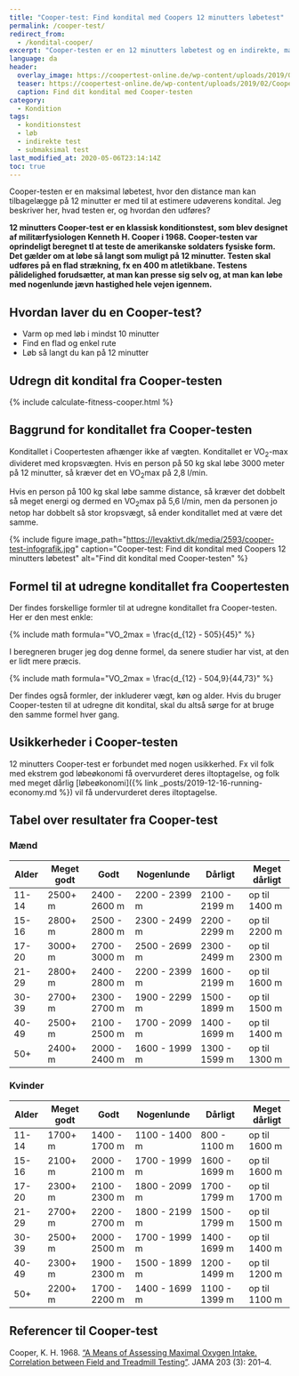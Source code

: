 ```yaml
---
title: "Cooper-test: Find kondital med Coopers 12 minutters løbetest"
permalink: /cooper-test/
redirect_from:
  - /kondital-cooper/
excerpt: "Cooper-testen er en 12 minutters løbetest og en indirekte, maksimal konditionstest. Brug vores beregner og tabeller til at finde dit kondital ud fra den tilbagelagte distance på de 12 minutter."
language: da
header:
  overlay_image: https://coopertest-online.de/wp-content/uploads/2019/02/Coopertest_Collage_368385_R_K_B_by_Kurt-Michel_pixelio.de_1100px-1.jpg
  teaser: https://coopertest-online.de/wp-content/uploads/2019/02/Coopertest_Collage_368385_R_K_B_by_Kurt-Michel_pixelio.de_1100px-1.jpg
  caption: Find dit kondital med Cooper-testen
category:
  - Kondition
tags:
  - konditionstest
  - løb
  - indirekte test
  - submaksimal test
last_modified_at: 2020-05-06T23:14:14Z
toc: true
---
```


Cooper-testen er en maksimal løbetest, hvor den distance man kan tilbagelægge på 12 minutter er med til at estimere udøverens kondital. Jeg beskriver her, hvad testen er, og hvordan den udføres?

**12 minutters Cooper-test er en klassisk konditionstest, som blev designet af militærfysiologen Kenneth H. Cooper i 1968. Cooper-testen var oprindeligt beregnet tl at teste de amerikanske soldaters fysiske form. Det gælder om at løbe så langt som muligt på 12 minutter. Testen skal udføres på en flad strækning, fx en 400 m atletikbane. Testens pålidelighed forudsætter, at man kan presse sig selv og, at man kan løbe med nogenlunde jævn hastighed hele vejen igennem.**

## Hvordan laver du en Cooper-test?

- Varm op med løb i mindst 10 minutter
- Find en flad og enkel rute
- Løb så langt du kan på 12 minutter

## Udregn dit kondital fra Cooper-testen

{% include calculate-fitness-cooper.html %}

## Baggrund for konditallet fra Cooper-testen

Konditallet i Coopertesten afhænger ikke af vægten. Konditallet er VO<sub>2</sub>-max divideret med kropsvægten. Hvis en person på 50 kg skal løbe 3000 meter på 12 minutter, så kræver det en VO<sub>2</sub>max på 2,8 l/min.

Hvis en person på 100 kg skal løbe samme distance, så kræver det dobbelt så meget energi og dermed en VO<sub>2</sub>max på 5,6 l/min, men da personen jo netop har dobbelt så stor kropsvægt, så ender konditallet med at være det samme.

{% include figure image_path="https://levaktivt.dk/media/2593/cooper-test-infografik.jpg" caption="Cooper-test: Find dit kondital med Coopers 12 minutters løbetest" alt="Find dit kondital med Cooper-testen" %}

## Formel til at udregne konditallet fra Coopertesten

Der findes forskellige formler til at udregne konditallet fra Cooper-testen. Her er den mest enkle:

{% include math formula="VO_2max = \frac{d_{12} - 505}{45}" %}

I beregneren bruger jeg dog denne formel, da senere studier har vist, at den er lidt mere præcis.

{% include math formula="VO_2max = \frac{d_{12} - 504,9}{44,73}" %}

Der findes også formler, der inkluderer vægt, køn og alder. Hvis du bruger Cooper-testen til at udregne dit kondital, skal du altså sørge for at bruge den samme formel hver gang.

## Usikkerheder i Cooper-testen

12 minutters Cooper-test er forbundet med nogen usikkerhed. Fx vil folk med ekstrem god løbeøkonomi få overvurderet deres iltoptagelse, og folk med meget dårlig [løbeøkonomi]({% link _posts/2019-12-16-running-economy.md %}) vil få undervurderet deres iltoptagelse.

## Tabel over resultater fra Cooper-test

### Mænd

| Alder | Meget godt | Godt | Nogenlunde | Dårligt | Meget dårligt |
|-|-|-|-|-|-|
| 11-14 | 2500+ m | 2400 - 2600 m | 2200 - 2399 m | 2100 - 2199 m | op til 1400 m |
| 15-16 | 2800+ m | 2500 - 2800 m | 2300 - 2499 m | 2200 - 2299 m | op til 2200 m |
| 17-20 | 3000+ m | 2700 - 3000 m | 2500 - 2699 m | 2300 - 2499 m | op til 2300 m |
| 21-29 | 2800+ m | 2400 - 2800 m | 2200 - 2399 m | 1600 - 2199 m | op til 1600 m |
| 30-39 | 2700+ m | 2300 - 2700 m | 1900 - 2299 m | 1500 - 1899 m | op til 1500 m |
| 40-49 | 2500+ m | 2100 - 2500 m | 1700 - 2099 m | 1400 - 1699 m | op til 1400 m |
| 50+ | 2400+ m | 2000 - 2400 m | 1600 - 1999 m | 1300 - 1599 m | op til 1300 m |

### Kvinder

| Alder | Meget godt | Godt | Nogenlunde | Dårligt | Meget dårligt |
|-|-|-|-|-|-|
| 11-14 | 1700+ m | 1400 - 1700 m | 1100 - 1400 m | 800 - 1100 m | op til 1600 m |
| 15-16 | 2100+ m | 2000 - 2100 m | 1700 - 1999 m | 1600 - 1699 m | op til 1600 m |
| 17-20 | 2300+ m | 2100 - 2300 m | 1800 - 2099 m | 1700 - 1799 m | op til 1700 m |
| 21-29 | 2700+ m | 2200 - 2700 m | 1800 - 2199 m | 1500 - 1799 m | op til 1500 m |
| 30-39 | 2500+ m | 2000 - 2500 m | 1700 - 1999 m | 1400 - 1699 m | op til 1400 m |
| 40-49 | 2300+ m | 1900 - 2300 m | 1500 - 1899 m | 1200 - 1499 m | op til 1200 m |
| 50+ | 2200+ m | 1700 - 2200 m | 1400 - 1699 m | 1100 - 1399 m | op til 1100 m |

## Referencer til Cooper-test

Cooper, K. H. 1968. [“A Means of Assessing Maximal Oxygen Intake. Correlation between Field and Treadmill Testing”](https://pubmed.ncbi.nlm.nih.gov/5694044/). JAMA 203 (3): 201–4.
